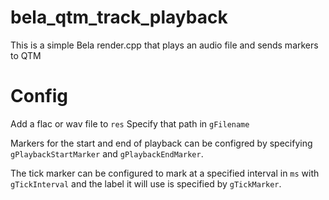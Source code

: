 # bela_qtm_track_playback
This is a simple Bela render.cpp that plays an audio file and sends markers to QTM


# Config

Add a flac or wav file to `res`
Specify that path in `gFilename`

Markers for the start and end of playback can be configred by specifying `gPlaybackStartMarker` and `gPlaybackEndMarker`.

The tick marker can be configured to mark at a specified interval in `ms` with `gTickInterval` and the label it will use is specified by `gTickMarker`.
